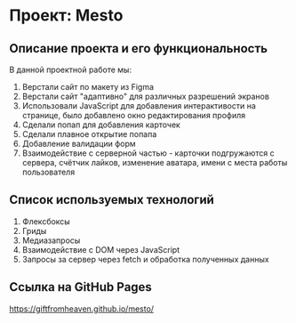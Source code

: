 # Проект: Mesto

## Описание проекта и его функциональность

В данной проектной работе мы:
1. Верстали сайт по макету из Figma
2. Верстали сайт "адаптивно" для различных разрешений экранов
3. Использовали JavaScript для добавления интерактивости на странице, было добавлено окно редактирования профиля
4. Сделали попап для добавления карточек
5. Сделали плавное открытие попапа
6. Добавление валидации форм
7. Взаимодействие с серверной частью - карточки подгружаются с сервера, счётчик лайков, изменение аватара, имени с места работы пользователя

## Cписок используемых технологий

1. Флексбоксы
2. Гриды
3. Медиазапросы
4. Взаимодействие с DOM через JavaScript
5. Запросы за сервер через fetch и обработка полученных данных

## Ссылка на GitHub Pages

https://giftfromheaven.github.io/mesto/
